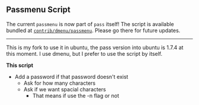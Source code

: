 ## Passmenu Script

The current `passmenu` is now part of `pass` itself! The script is available bundled at
[`contrib/dmenu/passmenu`][upstream]. Please go there for future updates.

[upstream]: http://git.zx2c4.com/password-store/tree/contrib/dmenu/passmenu

---

This is my fork to use it in ubuntu, the pass version into ubuntu is 1.7.4 at this moment. I use dmenu, but I prefer to use the script by itself.

**This script**

- Add a password if that password doesn't exist
  - Ask for how many characters
  - Ask if we want spacial characters
    - That means if use the -n flag or not

